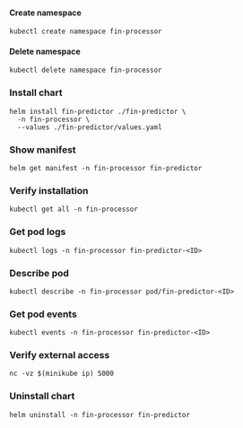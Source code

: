 #### Create namespace
```shell
kubectl create namespace fin-processor
```
#### Delete namespace
```shell
kubectl delete namespace fin-processor
```
### Install chart
```shell
helm install fin-predictor ./fin-predictor \
  -n fin-processor \
  --values ./fin-predictor/values.yaml
```
### Show manifest
```shell
helm get manifest -n fin-processor fin-predictor
```
### Verify installation
```shell
kubectl get all -n fin-processor
```
### Get pod logs
```shell
kubectl logs -n fin-processor fin-predictor-<ID>
```
### Describe pod
```shell
kubectl describe -n fin-processor pod/fin-predictor-<ID>
```
### Get pod events
```shell
kubectl events -n fin-processor fin-predictor-<ID>
```
### Verify external access
```shell
nc -vz $(minikube ip) 5000
```
### Uninstall chart
```shell
helm uninstall -n fin-processor fin-predictor
```
